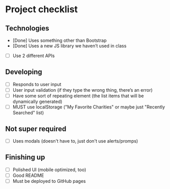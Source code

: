 # Project checklist

## Technologies
- [Done] Uses something other than Bootstrap
- [Done] Uses a new JS library we haven’t used in class
- [ ] Use 2 different APIs

## Developing
- [ ] Responds to user input
- [ ] User input validation (if they type the wrong thing, there’s an error)
- [ ] Have some sort of repeating element (the list items that will be dynamically generated)
- [ ] MUST use localStorage ("My Favorite Charities" or maybe just "Recently Searched" list)

## Not super required
- [ ] Uses modals (doesn't have to, just don't use alerts/promps)

## Finishing up
- [ ] Polished UI (mobile optimized, too)
- [ ] Good README
- [ ] Must be deployed to GitHub pages